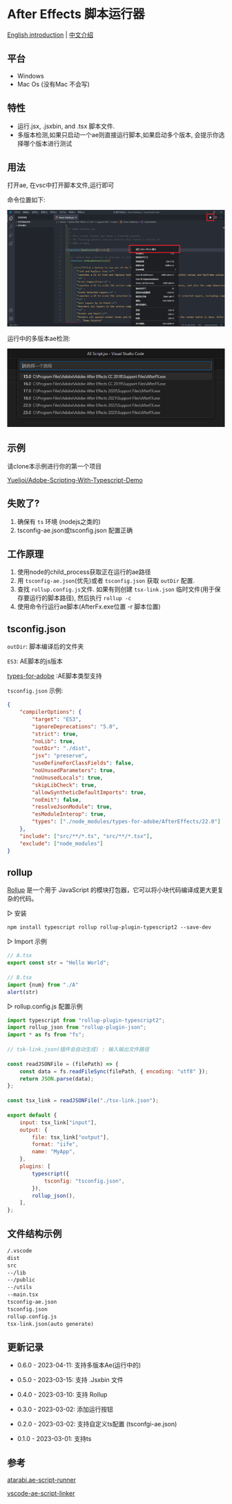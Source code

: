 # After Effects 脚本运行器

[English introduction](./README-ZH.md) | [中文介绍](./README-ZH.md)

## 平台

- Windows
- Mac Os (没有Mac 不会写)

## 特性

- 运行.jsx, .jsxbin, and .tsx 脚本文件.
- 多版本检测,如果只启动一个ae则直接运行脚本,如果启动多个版本, 会提示你选择哪个版本进行测试

## 用法

打开ae, 在vsc中打开脚本文件,运行即可

命令位置如下:

<div align=center><img src="./preview/pic.png" /></div>

运行中的多版本ae检测:

<div align=center><img src="./preview/aes.png" /></div>

## 示例

请clone本示例进行你的第一个项目

[Yuelioi/Adobe-Scripting-With-Typescript-Demo](https://github.com/Yuelioi/Adobe-Scripting-With-Typescript-Demo)

## 失败了?

1. 确保有 `ts` 环境 (nodejs之类的)
2. tsconfig-ae.json或tsconfig.json 配置正确

## 工作原理

1. 使用node的child_process获取正在运行的ae路径
2. 用 `tsconfig-ae.json`(优先)或者 `tsconfig.json` 获取 `outDir` 配置.
3. 查找 `rollup.config.js`文件. 如果有则创建 `tsx-link.json` 临时文件(用于保存要运行的脚本路径), 然后执行 `rollup -c`
4. 使用命令行运行ae脚本(AfterFx.exe位置 -r 脚本位置)

## tsconfig.json

`outDir`: 脚本编译后的文件夹

`ES3`: AE脚本的js版本

[types-for-adobe](https://github.com/aenhancers/Types-for-Adobe) :AE脚本类型支持

`tsconfig.json` 示例:

```json
{
    "compilerOptions": {
        "target": "ES3",
        "ignoreDeprecations": "5.0",
        "strict": true,
        "noLib": true,
        "outDir": "./dist",
        "jsx": "preserve",
        "useDefineForClassFields": false,
        "noUnusedParameters": true,
        "noUnusedLocals": true,
        "skipLibCheck": true,
        "allowSyntheticDefaultImports": true,
        "noEmit": false,
        "resolveJsonModule": true,
        "esModuleInterop": true,
        "types": ["./node_modules/types-for-adobe/AfterEffects/22.0"]
    },
    "include": ["src/**/*.ts", "src/**/*.tsx"],
    "exclude": ["node_modules"]
}
```

## rollup

[Rollup](https://rollupjs.org/introduction/) 是一个用于 JavaScript 的模块打包器，它可以将小块代码编译成更大更复杂的代码。

▷ 安装

```txt
npm install typescript rollup rollup-plugin-typescript2 --save-dev
```

▷  Import 示例

```typescript
// A.tsx
export const str = "Hello World";

// B.tsx
import {num} from "./A"
alert(str)
```

▷ rollup.config.js 配置示例

```javascript
import typescript from "rollup-plugin-typescript2";
import rollup_json from "rollup-plugin-json";
import * as fs from "fs";

// tsk-link.json(插件会自动生成) : 输入输出文件路径

const readJSONFile = (filePath) => {
    const data = fs.readFileSync(filePath, { encoding: "utf8" });
    return JSON.parse(data);
};

const tsx_link = readJSONFile("./tsx-link.json");

export default {
    input: tsx_link["input"],
    output: {
        file: tsx_link["output"],
        format: "iife",
        name: "MyApp",
    },
    plugins: [
        typescript({
            tsconfig: "tsconfig.json",
        }),
        rollup_json(),
    ],
};
```

## 文件结构示例

```txt
/.vscode
dist
src
--/lib
--/public
--/utils
--main.tsx
tsconfig-ae.json
tsconfig.json
rollup.config.js
tsx-link.json(auto generate)
```

## 更新记录

- 0.6.0 - 2023-04-11: 支持多版本Ae(运行中的)

- 0.5.0 - 2023-03-15: 支持 .Jsxbin 文件

- 0.4.0 - 2023-03-10: 支持 Rollup

- 0.3.0 - 2023-03-02: 添加运行按钮

- 0.2.0 - 2023-03-02: 支持自定义ts配置 (tsconfgi-ae.json)

- 0.1.0 - 2023-03-01: 支持ts

## 参考

[atarabi.ae-script-runner](https://marketplace.visualstudio.com/items?itemName=atarabi.ae-script-runner)

[vscode-ae-script-linker](https://github.com/zpfz/vscode-ae-script-linker)
